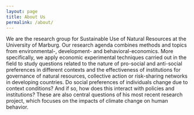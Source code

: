 ```yaml
---
layout: page
title: About Us
permalink: /about/
---
```


We are the research group for Sustainable Use of Natural Resources at the University of Marburg. Our research agenda combines methods and topics from environmental-, development- and behavioral-economics. More specifically, we apply economic  experimental techniques carried out in the field to study questions related to the nature of pro-social and anti-social preferences in different contexts and the effectiveness of institutions for governance of natural resources, collective action or risk-sharing networks in developing countries. Do social preferences of individuals change due to context conditions? And if so, how does this interact with policies and institutions? These are also central questions of his most recent research project, which focuses on the impacts of climate change on human behavior.
